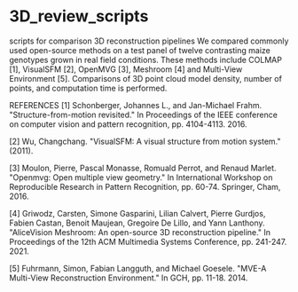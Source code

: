 # 3D_review_scripts
scripts for comparison 3D reconstruction pipelines
We compared commonly used open-source methods on a test panel of twelve contrasting maize genotypes grown in real field conditions. These methods include COLMAP [1], VisualSFM [2], OpenMVG [3], Meshroom [4] and Multi-View Environment [5]. Comparisons of 3D point cloud model density, number of points, and computation time is performed.

REFERENCES 
[1] Schonberger, Johannes L., and Jan-Michael Frahm. "Structure-from-motion revisited." In Proceedings of the IEEE conference on computer vision and pattern recognition, pp. 4104-4113. 2016.

[2] Wu, Changchang. "VisualSFM: A visual structure from motion system." (2011). 

[3] Moulon, Pierre, Pascal Monasse, Romuald Perrot, and Renaud Marlet. "Openmvg: Open multiple view geometry." In International Workshop on Reproducible Research in Pattern Recognition, pp. 60-74. Springer, Cham, 2016. 

[4] Griwodz, Carsten, Simone Gasparini, Lilian Calvert, Pierre Gurdjos, Fabien Castan, Benoit Maujean, Gregoire De Lillo, and Yann Lanthony. "AliceVision Meshroom: An open-source 3D reconstruction pipeline." In Proceedings of the 12th ACM Multimedia Systems Conference, pp. 241-247. 2021. 

[5] Fuhrmann, Simon, Fabian Langguth, and Michael Goesele. "MVE-A Multi-View Reconstruction Environment." In GCH, pp. 11-18. 2014. 
